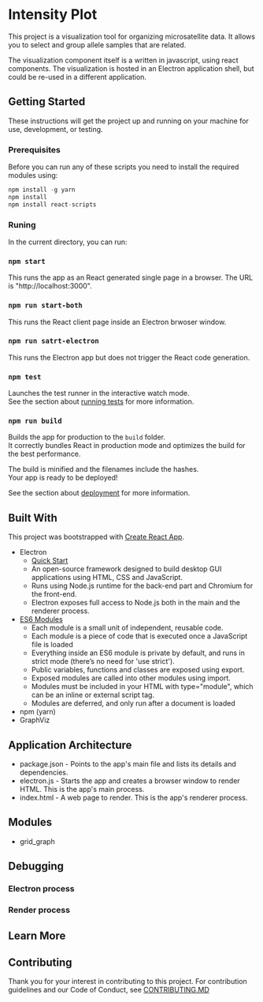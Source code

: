 # Intensity Plot

This project is a visualization tool for organizing microsatellite data.  It allows you to select and group allele samples that are related.

The visualization component itself is a written in javascript, using react components.  The visualization is hosted in an Electron application shell, but could be re-used in a different application.

## Getting Started

These instructions will get the project up and running on your machine for use, development, or testing.

### Prerequisites

Before you can run any of these scripts you need to install the required modules using:

```js
npm install -g yarn
npm install
npm install react-scripts
```

### Runing

In the current directory, you can run:

### `npm start`

This runs the app as an React generated single page in a browser. The URL is "http://localhost:3000".

### `npm run start-both`

This runs the React client page inside an Electron brwoser window.

### `npm run satrt-electron`

This runs the Electron app but does not trigger the React code generation.

### `npm test`

Launches the test runner in the interactive watch mode.<br>
See the section about [running tests](https://facebook.github.io/create-react-app/docs/running-tests) for more information.

### `npm run build`

Builds the app for production to the `build` folder.<br>
It correctly bundles React in production mode and optimizes the build for the best performance.

The build is minified and the filenames include the hashes.<br>
Your app is ready to be deployed!

See the section about [deployment](https://facebook.github.io/create-react-app/docs/deployment) for more information.


## Built With

This project was bootstrapped with [Create React App](https://github.com/facebook/create-react-app).

* Electron 
    * [Quick Start](https://github.com/electron/electron-quick-start)
    * An open-source framework designed to build desktop GUI applications using HTML, CSS and JavaScript.
    * Runs using Node.js runtime for the back-end part and Chromium for the front-end. 
    * Electron exposes full access to Node.js both in the main and the renderer process. 
* [ES6 Modules](https://ponyfoo.com/articles/es6-modules-in-depth)
    * Each module is a small unit of independent, reusable code. 
    * Each module is a piece of code that is executed once a JavaScript file is loaded
    * Everything inside an ES6 module is private by default, and runs in strict mode (there’s no need for 'use strict').
    * Public variables, functions and classes are exposed using export.
    * Exposed modules are called into other modules using import.
    * Modules must be included in your HTML with type="module", which can be an inline or external script tag.
    * Modules are deferred, and only run after a document is loaded
* npm (yarn)
* GraphViz

## Application Architecture

* package.json - Points to the app's main file and lists its details and dependencies.
* electron.js - Starts the app and creates a browser window to render HTML. This is the app's main process.
* index.html - A web page to render. This is the app's renderer process.

## Modules

* grid_graph

## Debugging

### Electron process

### Render process

## Learn More

## Contributing

Thank you for your interest in contributing to this project.  For contribution guidelines and our Code of Conduct, see [CONTRIBUTING.MD](CONTRIBUTING.MD)